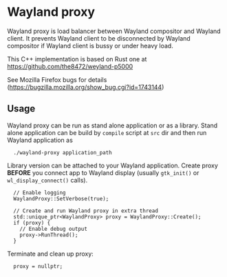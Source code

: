 # Wayland proxy

Wayland proxy is load balancer between Wayland compositor and Wayland client. It prevents Wayland client to be
disconnected by Wayland compositor if Wayland client is bussy or under heavy load.

This C++ implementation is based on Rust one at https://github.com/the8472/weyland-p5000

See Mozilla Firefox bugs for details (https://bugzilla.mozilla.org/show_bug.cgi?id=1743144)

## Usage

Wayland proxy can be run as stand alone application or as a library. Stand alone application can be build
by `compile` script at `src` dir and then run Wayland application as

```
  ./wayland-proxy application_path
```

Library version can be attached to your Wayland application.
Create proxy **BEFORE** you connect app to Wayland display (usually `gtk_init()` or `wl_display_connect()` calls).

```
  // Enable logging
  WaylandProxy::SetVerbose(true);

  // Create and run Wayland proxy in extra thread
  std::unique_ptr<WaylandProxy> proxy = WaylandProxy::Create();
  if (proxy) {
    // Enable debug output
    proxy->RunThread();
  }
```

Terminate and clean up proxy:

```
  proxy = nullptr;
```

